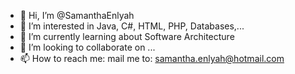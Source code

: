 - 👋 Hi, I’m @SamanthaEnlyah
- 👀 I’m interested in Java, C#, HTML, PHP, Databases,...
- 🌱 I’m currently learning about Software Architecture
- 💞️ I’m looking to collaborate on ...
- 📫 How to reach me: mail me to: samantha.enlyah@hotmail.com

<!---
SamanthaEnlyah/SamanthaEnlyah is a ✨ special ✨ repository because its `README.md` (this file) appears on your GitHub profile.
You can click the Preview link to take a look at your changes.
--->
